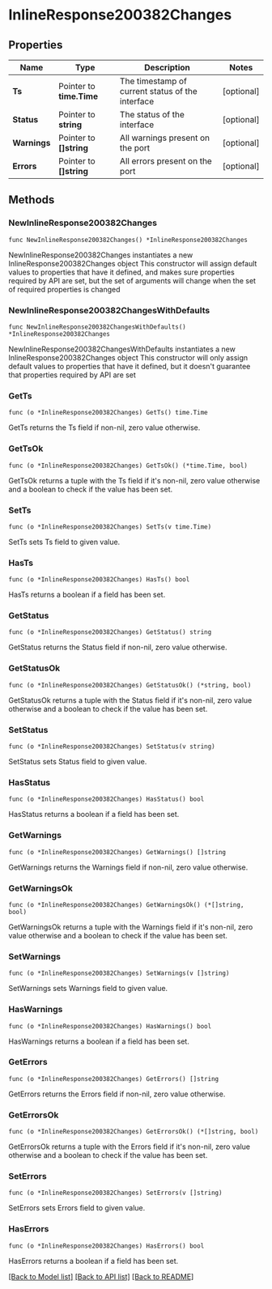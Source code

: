 # InlineResponse200382Changes

## Properties

Name | Type | Description | Notes
------------ | ------------- | ------------- | -------------
**Ts** | Pointer to **time.Time** | The timestamp of current status of the interface | [optional] 
**Status** | Pointer to **string** | The status of the interface | [optional] 
**Warnings** | Pointer to **[]string** | All warnings present on the port | [optional] 
**Errors** | Pointer to **[]string** | All errors present on the port | [optional] 

## Methods

### NewInlineResponse200382Changes

`func NewInlineResponse200382Changes() *InlineResponse200382Changes`

NewInlineResponse200382Changes instantiates a new InlineResponse200382Changes object
This constructor will assign default values to properties that have it defined,
and makes sure properties required by API are set, but the set of arguments
will change when the set of required properties is changed

### NewInlineResponse200382ChangesWithDefaults

`func NewInlineResponse200382ChangesWithDefaults() *InlineResponse200382Changes`

NewInlineResponse200382ChangesWithDefaults instantiates a new InlineResponse200382Changes object
This constructor will only assign default values to properties that have it defined,
but it doesn't guarantee that properties required by API are set

### GetTs

`func (o *InlineResponse200382Changes) GetTs() time.Time`

GetTs returns the Ts field if non-nil, zero value otherwise.

### GetTsOk

`func (o *InlineResponse200382Changes) GetTsOk() (*time.Time, bool)`

GetTsOk returns a tuple with the Ts field if it's non-nil, zero value otherwise
and a boolean to check if the value has been set.

### SetTs

`func (o *InlineResponse200382Changes) SetTs(v time.Time)`

SetTs sets Ts field to given value.

### HasTs

`func (o *InlineResponse200382Changes) HasTs() bool`

HasTs returns a boolean if a field has been set.

### GetStatus

`func (o *InlineResponse200382Changes) GetStatus() string`

GetStatus returns the Status field if non-nil, zero value otherwise.

### GetStatusOk

`func (o *InlineResponse200382Changes) GetStatusOk() (*string, bool)`

GetStatusOk returns a tuple with the Status field if it's non-nil, zero value otherwise
and a boolean to check if the value has been set.

### SetStatus

`func (o *InlineResponse200382Changes) SetStatus(v string)`

SetStatus sets Status field to given value.

### HasStatus

`func (o *InlineResponse200382Changes) HasStatus() bool`

HasStatus returns a boolean if a field has been set.

### GetWarnings

`func (o *InlineResponse200382Changes) GetWarnings() []string`

GetWarnings returns the Warnings field if non-nil, zero value otherwise.

### GetWarningsOk

`func (o *InlineResponse200382Changes) GetWarningsOk() (*[]string, bool)`

GetWarningsOk returns a tuple with the Warnings field if it's non-nil, zero value otherwise
and a boolean to check if the value has been set.

### SetWarnings

`func (o *InlineResponse200382Changes) SetWarnings(v []string)`

SetWarnings sets Warnings field to given value.

### HasWarnings

`func (o *InlineResponse200382Changes) HasWarnings() bool`

HasWarnings returns a boolean if a field has been set.

### GetErrors

`func (o *InlineResponse200382Changes) GetErrors() []string`

GetErrors returns the Errors field if non-nil, zero value otherwise.

### GetErrorsOk

`func (o *InlineResponse200382Changes) GetErrorsOk() (*[]string, bool)`

GetErrorsOk returns a tuple with the Errors field if it's non-nil, zero value otherwise
and a boolean to check if the value has been set.

### SetErrors

`func (o *InlineResponse200382Changes) SetErrors(v []string)`

SetErrors sets Errors field to given value.

### HasErrors

`func (o *InlineResponse200382Changes) HasErrors() bool`

HasErrors returns a boolean if a field has been set.


[[Back to Model list]](../README.md#documentation-for-models) [[Back to API list]](../README.md#documentation-for-api-endpoints) [[Back to README]](../README.md)


